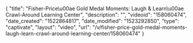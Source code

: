 {
    "title": "Fisher-Price\u00ae Gold Medal Moments: Laugh & Learn\u00ae Crawl-Around Learning Center",
    "description": "",
    "videoid": "158060474",
    "date_created": "1522864817",
    "date_modified": "1523292850",
    "type": "captivate",
    "layout": "video",
    "url": "\/v\/fisher-price-gold-medal-moments-laugh-learn-crawl-around-learning-center\/158060474"
}